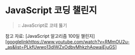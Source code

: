 # JavaScript 코딩 챌린지
> :: JavaScript로 코테 뚫기

참고 자료: [JavaScript 알고리즘 100일 챌린지][[googlelink](https://www.youtube.com/watch?v=RMmOU2u-_as&list=PLkfUwwo13dlWZxOdbvMhkzhAowaiEjuGS)https://www.youtube.com/watch?v=RMmOU2u-_as&list=PLkfUwwo13dlWZxOdbvMhkzhAowaiEjuGS]
